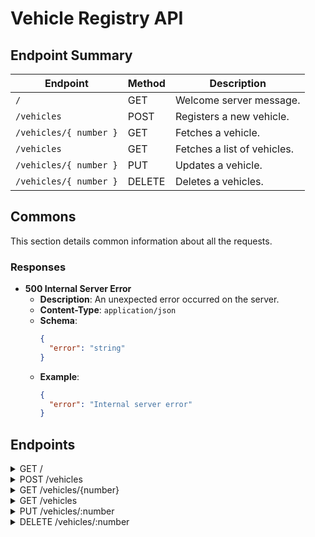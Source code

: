 # Vehicle Registry API

## Endpoint Summary

| Endpoint               | Method | Description                 |
|------------------------|--------|-----------------------------|
| `/`                    | GET    | Welcome  server message.    |
| `/vehicles`            | POST   | Registers a new vehicle.    |
| `/vehicles/{ number }` | GET    | Fetches a vehicle.          |
| `/vehicles`            | GET    | Fetches a list of vehicles. |
| `/vehicles/{ number }` | PUT    | Updates a vehicle.          |
| `/vehicles/{ number }` | DELETE | Deletes a vehicles.         |

## Commons

This section details common information about all the requests.

### Responses

- **500 Internal Server Error**
    - **Description**: An unexpected error occurred on the server.
    - **Content-Type**: `application/json`
    - **Schema**:
      ```json
      {
        "error": "string"
      }
      ```
    - **Example**:
      ```json
      {
        "error": "Internal server error"
      }
      ```

## Endpoints

<details>
  <summary>GET /</summary>

### Description

Welcome endpoint for the Vehicle Registry Server.

### Parameters

- **None**

### Responses

- **200 OK**
    - **Content-Type**: `text/plain`
    - **Example**:
      ```json
      "Vehicle Registry Server"
      ```

</details>

<details>
  <summary>POST /vehicles</summary>

### Description

Registers a new vehicle in the database.

#### Request

- **Path Parameters**: None
- **Query Parameters**: None
- **Request Body**:
    - **Content-Type**: `application/json`
    - **Schema**:
      ```json
      {
        "number": "string",
        "brand": "string",
        "model": "string"
      }
      ```
    - **Example**:
      ```json
      {
        "number": "VIN-example",
        "brand": "Toyota",
        "model": "Camry"
      }
      ```

#### Responses

- **201 Created**
    - **Description**: Vehicle successfully created.
    - **Content-Type**: `application/json`
    - **Schema**:
      ```json
      {
        "number": "string",
        "brand": "string",
        "model": "string"
      }
      ```
    - **Example**:
      ```json
      {
        "number": "VIN-123",
        "brand": "Toyota",
        "model": "Camry"
      }
      ```

### 409 Conflict

- **Description**: A vehicle with the same number already exists in the system.
- **Content-Type**: `application/json`
- **Schema** (`DuplicateVehicleInfo`):
  ```json
  {
    "type": "DuplicateError",
    "info": {
      "context": {
        "message": "string",
        "target": {
          "number": "string",
          "brand": "string",
          "model": "string"
        }
      }
    },
    "detail": "string"
  }
  ```
- **Where**:

```typescript
  export type DuplicateVehicleInfo = {
    context: MessageOf<Vehicle>,
    detail: string,
}
```

- **Example**:
  ```json
  {
    "type": "DuplicateError",
    "info": {
      "context": {
        "message": "Fail to create vehicle",
        "target": {
          "number": "VIN-example",
          "brand": "Toyota",
          "model": "Camry"
        }
      },
      "detail": "A vehicle with this number already exists."
    }
  }
  ```

- **400 Bad Request**
    - **Description**: Validation error in the request body.
    - **Content-Type**: `application/json`
    - **Schema**:
      ```json
      {
        "type": "ValidationError",
        "info": [
          {
            "path": "string",
            "message": "string"
          }
        ]
      }
      ```
    - **Examples**:
        - **Non-blank validation error**:
          ```json
          {
            "type": "ValidationError",
            "msg": [
              {
                "path": "brand",
                "message": "String must contain at least 1 character(s)"
              }
            ]
          }
          ```
        - **Maximum length validation error**:
          ```json
          {
            "type":"ValidationError",
            "msg": [
              {
                "path": "number",
                "message": "String must contain at most 20 character(s)"
              }
            ]
          }
          ```
          ```json
          {
            "type":"ValidationError",
            "msg": [
              {
                "path": "brand",
                "message": "String must contain at most 100 character(s)"
              }
            ]
          }
          ```
          ```json
          {
            "type":"ValidationError",
            "msg": [
              {
                "path": "model",
                "message": "String must contain at most 100 character(s)"
              }
            ]
          }
          ```

- **500 Internal Server Error**

</details>

<details>
  <summary>GET /vehicles/{number}</summary>

### Description

Fetches details of a specific vehicle by its unique vehicle number.

#### Request

- **Path Parameters**:
    - `number` (string): Unique identifier for the vehicle.
- **Query Parameters**: None
- **Request Body**: None

#### Responses

- **200 OK**
    - **Description**: Vehicle details successfully retrieved.
    - **Content-Type**: `application/json`
    - **Schema**:
      ```json
      {
        "number": "string",
        "brand": "string",
        "model": "string"
      }
      ```
    - **Example**:
      ```json
      {
        "number": "VIN-example",
        "brand": "Toyota",
        "model": "Corolla"
      }
      ```

- **404 Not Found**
    - **Description**: Vehicle with the specified number was not found.
    - **Content-Type**: `application/json`
    - **Schema**:
      ```json
      {
        "error": "string"
      }
      ```
    - **Example**:
      ```json
      {
        "error": "Vehicle number not found: VIN-example"
      }
      ```

- **500 Internal Server Error**

</details>

<details>
  <summary>GET /vehicles</summary>

### Description

Retrieves a paginated list of all vehicles in the database.

#### Request

- **Path Parameters**: None
- **Query Parameters**:
    - **limit**: Optional. The maximum number of vehicles to return per page.
      Defaults to `10`. Must be greater than or equal to `0`.
    - **page**: Optional. The page number to retrieve. Defaults to `1`. Must be
      greater than or equal to `1`.
- **Request Body**: None

#### Responses

- **200 OK**
    - **Description**: A list of vehicles for the specified page and limit.
    - **Content-Type**: `application/json`
    - **Schema**:
      ```json
      [
        {
          "number": "string",
          "brand": "string",
          "model": "string"
        }
      ]
      ```
    - **Example**:
      ```json
      [
        {
          "number": "VIN-123",
          "brand": "Toyota",
          "model": "Camry"
        },
        {
          "number": "VIN-456",
          "brand": "Honda",
          "model": "Civic"
        }
      ]
      ```

- **500 Internal Server Error**

</details>

<details>
  <summary>PUT /vehicles/:number</summary>

### Description

Updates the details of an existing vehicle based on its unique number (e.g.,
VIN). Only the `brand` and `model` fields can be updated.

#### Request

- **Path Parameters**:
    - **number**: Required. The unique identifier of the vehicle to update.

- **Request Body**:
    - **Content-Type**: `application/json`
    - **Schema**:
      ```json
      {
        "brand": "string",
        "model": "string"
      }
      ```
    - **Example**:
      ```json
      {
        "brand": "Ford",
        "model": "Mustang"
      }
      ```

#### Responses

- **200 OK**
    - **Description**: The updated vehicle details.
    - **Content-Type**: `application/json`
    - **Schema**:
      ```json
      {
        "number": "string",
        "brand": "string",
        "model": "string"
      }
      ```
    - **Example**:
      ```json
      {
        "number": "VIN-123",
        "brand": "Ford",
        "model": "Mustang"
      }
      ```

- **400 Bad Request**
    - **Description**: Invalid request body, typically due to missing or
      incorrect fields.

- **404 Not Found**
    - **Description**: The specified vehicle does not exist.

- **500 Internal Server Error**

</details>

<details>
  <summary>DELETE /vehicles/:number</summary>

### Description

Deletes a vehicle with the specified unique vehicle number.

#### Request

- **Path Parameters**:
    - **number**: Required. The unique identifier (vehicle number) of the
      vehicle to delete.

- **Request Body**: None

#### Responses

- **200 OK**
    - **Description**: Indicates that the vehicle was successfully deleted.
    - **Content-Type**: `application/json`
    - **Schema**:
      ```json
      {
        "message": "string"
      }
      ```
    - **Example**:
      ```json
      {
        "message": "Vehicle with number VIN-123 deleted successfully."
      }
      ```

- **404 Not Found**
    - **Description**: Indicates that no vehicle with the specified number was
      found.
    - **Content-Type**: `application/json`
    - **Schema**:
      ```json
      {
        "error": "Vehicle not found: VIN-123"
      }
      ```
    - **Example**:
      ```json
      {
        "error": "Vehicle not found: VIN-123"
      }
      ```

- **500 Internal Server Error**

</details>
